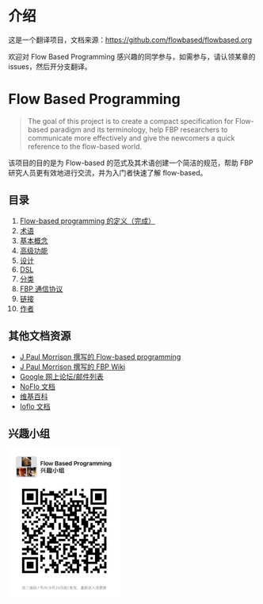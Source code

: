 # 介绍

这是一个翻译项目，文档来源：https://github.com/flowbased/flowbased.org

欢迎对 Flow Based Programming 感兴趣的同学参与，如需参与，请认领某章的 issues，然后开分支翻译。

# Flow Based Programming

> The goal of this project is to create a compact specification for Flow-based paradigm and its terminology, help FBP researchers to communicate more effectively and give the newcomers a quick reference to the flow-based world.

该项目的目的是为 Flow-based 的范式及其术语创建一个简洁的规范，帮助 FBP 研究人员更有效地进行交流，并为入门者快速了解 flow-based。

## 目录
1. [Flow-based programming 的定义（完成）](Definition.md)
2. [术语](Terminology.md)
3. [基本概念](Concepts.md)
4. [高级功能](Advanced-Features.md)
5. [设计](Design.md)
6. [DSL](FBP-DSL.md)
7. [分类](Classification.md)
8. [FBP 通信协议](Protocol.md)
9. [链接](Links.md)
10. [作者](Authors.md)

## 其他文档资源

* [J Paul Morrison 撰写的 Flow-based programming](http://jpaulmorrison.com/fbp/)
* [J Paul Morrison 撰写的 FBP Wiki](http://www.jpaulmorrison.com/cgi-bin/wiki.pl)
* [Google 网上论坛/邮件列表](http://groups.google.com/group/flow-based-programming)
* [NoFlo 文档](http://noflojs.org/documentation)
* [维基百科](http://en.wikipedia.org/wiki/Flow-based_programming)
* [Ioflo 文档](https://github.com/ioflo/ioflo_manuals)

## 兴趣小组

<img src="./resource/wechat_group.png" height="300"/>
